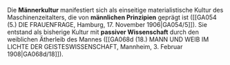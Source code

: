 
Die **Männerkultur** manifestiert sich als einseitige materialistische Kultur des Maschinenzeitalters, die von **männlichen Prinzipien** geprägt ist ([[GA054 (5.) DIE FRAUENFRAGE, Hamburg, 17. November 1906|GA054/5]]). Sie entstand als bisherige Kultur mit **passiver Wissenschaft** durch den weiblichen Ätherleib des Mannes ([[GA068d (18.) MANN UND WEIB IM LICHTE DER GEISTESWISSENSCHAFT, Mannheim, 3. Februar 1908|GA068d/18]]).
